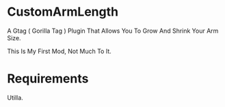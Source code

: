 # CustomArmLength
A Gtag ( Gorilla Tag ) Plugin That Allows You To Grow And Shrink Your Arm Size.

This Is My First Mod, Not Much To It.

# Requirements
Utilla.
